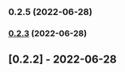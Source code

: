 ## <small>0.2.5 (2022-06-28)</small>



### [0.2.3](https://github.com/marklidenberg/lessmore/compare/release-0.2.2...release-0.2.3) (2022-06-28)

## [0.2.2] - 2022-06-28